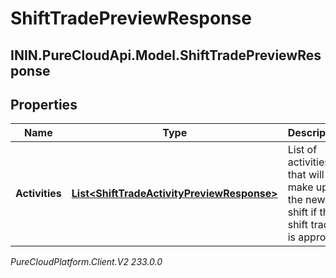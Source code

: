 # ShiftTradePreviewResponse

## ININ.PureCloudApi.Model.ShiftTradePreviewResponse

## Properties

|Name | Type | Description | Notes|
|------------ | ------------- | ------------- | -------------|
| **Activities** | [**List&lt;ShiftTradeActivityPreviewResponse&gt;**](ShiftTradeActivityPreviewResponse) | List of activities that will make up the new shift if this shift trade is approved | [optional] |



_PureCloudPlatform.Client.V2 233.0.0_
